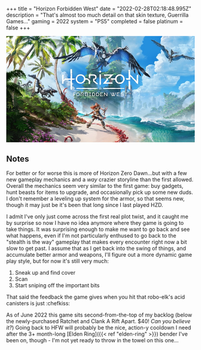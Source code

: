 +++
title = "Horizon Forbidden West"
date = "2022-02-28T02:18:48.995Z"
description = "That's almost too much detail on that skin texture, Guerrilla Games..."
gaming = 2022
system = "PS5"
completed = false
platinum = false
+++

![Boxart](images/boxart.jpg)

## Notes

For better or for worse this is more of Horizon Zero Dawn...but with a few new gameplay mechanics and a *way* crazier storyline than the first allowed. Overall the mechanics seem very similar to the first game: buy gadgets, hunt beasts for items to upgrade, and occasionally pick up some new duds. I don't remember a leveling up system for the armor, so that seems new, though it may just be it's been that long since I last played HZD.

I admit I've only just come across the first real plot twist, and it caught me by surprise so now I have no idea anymore where they game is going to take things. It was surprising enough to make me want to go back and see what happens, even if I'm not particularly enthused to go back to the "stealth is the way" gameplay that makes every encounter right now a bit slow to get past. I assume that as I get back into the swing of things, and accumulate better armor and weapons, I'll figure out a more dynamic game play style, but for now it's still very much:

1. Sneak up and find cover
2. Scan
3. Start sniping off the important bits

That said the feedback the game gives when you hit that robo-elk's acid canisters is just :chefkiss:

As of June 2022 this game sits second-from-the-top of my backlog (below the newly-purchased Ratchet and Clank A Rift Apart. $40! *Can you believe it?*) Going back to HFW will probably be the nice, action-y cooldown I need after the 3+ month-long [Elden Ring]({{< ref "elden-ring" >}}) bender I've been on, though - I'm not yet ready to throw in the towel on this one...

